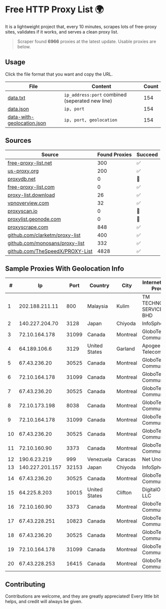 
# Free HTTP Proxy List 🌍

It is a lightweight project that, every 10 minutes, scrapes lots of free-proxy sites, validates if it works, and serves a clean proxy list.


> Scraper found **6966** proxies at the latest update. Usable proxies are below.

## Usage

Click the file format that you want and copy the URL.


|File|Content|Count|
|----|-------|-----|
|[data.txt](https://raw.githubusercontent.com/themiralay/Proxy-List-World/master/data.txt)|`ip_address:port` combined (seperated new line)|154|
|[data.json](https://raw.githubusercontent.com/themiralay/Proxy-List-World/master/data.json)|`ip, port`|154|
|[data-with-geolocation.json](https://raw.githubusercontent.com/themiralay/Proxy-List-World/master/data-with-geolocation.json)|`ip, port, geolocation`|154|

## Sources

|Source|Found Proxies|Succeed|
|------|-------------|-------|
|[free-proxy-list.net](https://free-proxy-list.net)|300|✅|
|[us-proxy.org](https://www.us-proxy.org)|200|✅|
|[proxydb.net](http://proxydb.net)|0|🚫|
|[free-proxy-list.com](https://free-proxy-list.com/?page=&port=&type%5B%5D=http&type%5B%5D=https&up_time=0&search=Search)|0|✅|
|[proxy-list.download](https://www.proxy-list.download/HTTP)|26|✅|
|[vpnoverview.com](https://vpnoverview.com/privacy/anonymous-browsing/free-proxy-servers)|32|✅|
|[proxyscan.io](https://www.proxyscan.io)|0|🚫|
|[proxylist.geonode.com](https://proxylist.geonode.com/api/proxy-list?limit=300&page=1&sort_by=lastChecked&sort_type=desc&protocols=http,https)|0|🚫|
|[proxyscrape.com](https://api.proxyscrape.com/v2/?request=displayproxies&protocol=http&timeout=10000&country=all&ssl=all&anonymity=all)|848|✅|
|[github.com/clarketm/proxy-list](https://raw.githubusercontent.com/clarketm/proxy-list/master/proxy-list-raw.txt)|400|✅|
|[github.com/monosans/proxy-list](https://raw.githubusercontent.com/monosans/proxy-list/main/proxies/http.txt)|332|✅|
|[github.com/TheSpeedX/PROXY-List](https://raw.githubusercontent.com/TheSpeedX/PROXY-List/master/http.txt)|4828|✅|


## Sample Proxies With Geolocation Info

|#|Ip|Port|Country|City|Internet Service Provider|
|-|--|----|-------|----|-------------------------|
|1|202.188.211.11|800|Malaysia|Kulim|TM TECHNOLOGY SERVICES SDN BHD|
|2|140.227.204.70|3128|Japan|Chiyoda|InfoSphere|
|3|72.10.164.178|31099|Canada|Montreal|GloboTech Communications|
|4|64.189.106.6|3129|United States|Garland|Apogee Telecom Inc.|
|5|67.43.236.20|30525|Canada|Montreal|GloboTech Communications|
|6|72.10.164.178|31099|Canada|Montreal|GloboTech Communications|
|7|67.43.236.20|30525|Canada|Montreal|GloboTech Communications|
|8|72.10.173.198|8038|Canada|Montreal|GloboTech Communications|
|9|72.10.164.178|31099|Canada|Montreal|GloboTech Communications|
|10|67.43.236.20|30525|Canada|Montreal|GloboTech Communications|
|11|72.10.160.90|3373|Canada|Montreal|GloboTech Communications|
|12|190.6.23.219|999|Venezuela|Caracas|Net Uno|
|13|140.227.201.157|32153|Japan|Chiyoda|InfoSphere|
|14|67.43.236.20|30525|Canada|Montreal|GloboTech Communications|
|15|64.225.8.203|10015|United States|Clifton|DigitalOcean, LLC|
|16|72.10.160.90|3373|Canada|Montreal|GloboTech Communications|
|17|67.43.228.251|10823|Canada|Montreal|GloboTech Communications|
|18|67.43.236.20|30525|Canada|Montreal|GloboTech Communications|
|19|72.10.164.178|31099|Canada|Montreal|GloboTech Communications|
|20|67.43.228.253|16415|Canada|Montreal|GloboTech Communications|



## Contributing

Contributions are welcome, and they are greatly appreciated! Every
little bit helps, and credit will always be given.

